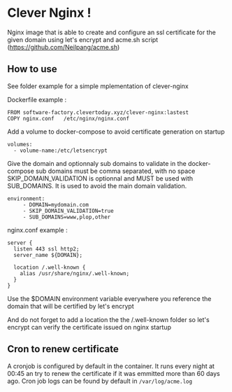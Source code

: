 # Clever Nginx !

Nginx image that is able to create and configure an ssl certificate for the given domain using let's encrypt and acme.sh script (https://github.com/Neilpang/acme.sh)

## How to use

See folder example for a simple mplementation of clever-nginx

Dockerfile example :

```
FROM software-factory.clevertoday.xyz/clever-nginx:lastest
COPY nginx.conf   /etc/nginx/nginx.conf
```

Add a volume to docker-compose to avoid certificate generation on startup
```
volumes:
  - volume-name:/etc/letsencrypt
```

Give the domain and optionnaly sub domains to validate in the docker-compose
sub domains must be comma separated, with no space
SKIP_DOMAIN_VALIDATION is optionnal and MUST be used with SUB_DOMAINS. It is used to avoid the main domain validation.
```
environment:
     - DOMAIN=mydomain.com
     - SKIP_DOMAIN_VALIDATION=true
     - SUB_DOMAINS=www,plop,other
```

nginx.conf example :

```
server {
  listen 443 ssl http2;
  server_name ${DOMAIN};

  location /.well-known {
    alias /usr/share/nginx/.well-known;
  }
}
```

Use the $DOMAIN environment variable everywhere you reference the domain that will be certified by let's encrypt

And do not forget to add a location the the /.well-known folder so let's encrypt can verify the certificate issued on nginx startup


## Cron to renew certificate

A cronjob is configured by default in the container.
It runs every night at 00:45 an try to renew the certificate if it was emmitted more than 60 days ago.
Cron job logs can be found by default in ```/var/log/acme.log```